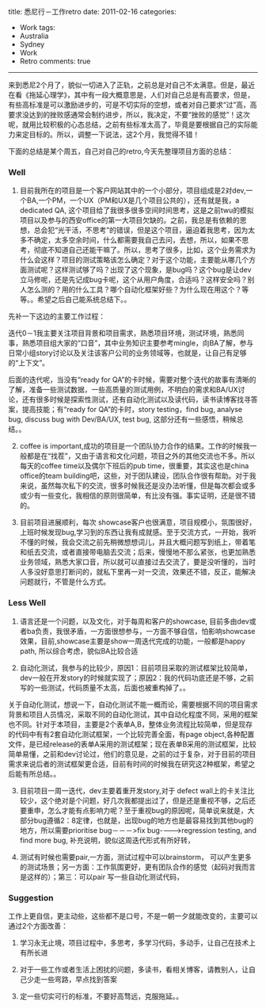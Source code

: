 title: 悉尼行－工作retro
date: 2011-02-16
categories:
- Work
tags:
- Australia
- Sydney
- Work
- Retro
comments: true
---

来到悉尼2个月了，貌似一切进入了正轨，之前总是对自己不太满意。但是，最近在看《拖延心理学》，其中有一段大概意思是，人们对自己总是有高要求，但是，有些高标准是可以激励进步的，可是不切实际的空想，或者对自己要求“过”高，高要求没达到的挫败感通常会制约进步，所以，我决定，不要“挫败的感觉”！这次呢，就用比较积极的心态总结，之前有些标准太高了，毕竟是要根据自己的实际能力来定目标的。所以，调整一下说法，这2个月，我觉得不错！

下面的总结是某个周五，自己对自己的retro,今天先整理项目方面的总结：

### Well

1. 目前我所在的项目是一个客户网站其中的一个小部分，项目组成是2对dev,一个BA,一个PM，一个UX（PM和UX是几个项目公共的），还有就是我，a dedicated QA, 这个项目给了我很多很多空间时间思考，这是之前twu的模拟项目以及参与的西安office的第一大项目欠缺的。之前，我总是有依赖的思想，总会犯“光干活，不思考”的错误，但是这个项目，逼迫着我思考，因为太多不确定，太多空余时间，什么都需要我自己去问，去想，所以，如果不思考，彻底不知道自己还能干嘛了。所以，思考了很多，比如，这个业务需求为什么会这样？项目的测试策略该怎么确定？对于这个功能，主要能从哪几个方面测试呢？这样测试够了吗？出现了这个现象，是bug吗？这个bug是让dev立马修呢，还是先记成bug卡呢，这个从用户角度，合适吗？这样安全吗？别人怎么测的？用的什么工具？哪个自动化框架好些？为什么现在用这个？等等。。希望之后自己能系统总结下。。

先补一下这边的主要工作过程：

迭代0－1我主要关注项目背景和项目需求，熟悉项目环境，测试环境，熟悉同事，熟悉项目组大家的“口音”，其中业务知识主要参考mingle，向BA了解，参与日常小组story讨论以及关注该客户公司的业务领域等，也就是，让自己有足够的“上下文”。

后面的迭代呢，当没有“ready for QA”的卡时候，需要对整个迭代的故事有清晰的了解，准备一些测试数据，一些高质量的测试用例，不明白的需求和BA/UX讨论，还有很多时候是探索性测试，还有自动化测试以及读代码，读书读博客找寻答案，提高技能；有“ready for QA”的卡时，story testing，find bug, analyse bug, discuss bug with Dev/BA/UX, test bug, 这部分还有一些感悟，稍候总结。。

2. coffee is important,成功的项目是一个团队协力合作的结果。工作的时候我一般都是在“找茬”，又由于语言和文化问题，项目之外的其他交流也不多。所以每天的coffee time以及偶尔下班后的pub time，很重要，其实这也是china office的team building吧，这些，对于团队建设，团队合作很有帮助。对于我来说，虽然每次私下的交流，很多时候我还是没办法听懂，但是每次都会或多或少有一些变化，我相信的原则很简单，有比没有强。事实证明，还是很不错的。

3. 目前项目进展顺利，每次 showcase客户也很满意，项目规模小，氛围很好，上班时候发现bug,学习到的东西让我有成就感。至于交流方式，一开始，我听不懂的时候，我会交流之前先稍微想想词儿，并且大概问题写到纸上，带着笔和纸去交流，或者直接带电脑去交流；后来，慢慢地不那么紧张，也更加熟悉业务领域，熟悉大家口音，所以就可以直接过去交流了，要是没听懂的，当时人多没好意思打断问的，就私下里再一对一交流，效果还不错，反正，能解决问题就行，不管是什么方式。

### Less Well

1. 语言还是一个问题，以及文化，对于每周和客户的showcase, 目前多由dev或者ba负责，我很矛盾，一方面很想参与，一方面不够自信，怕影响showcase效果，目前,showcase主要是show一周迭代完成的功能，一般都是happy path, 所以综合考虑，貌似BA比较合适

2. 自动化测试，我参与的比较少，原因1：目前项目采取的测试框架比较简单，dev一般在开发story的时候就实现了；原因2：我的代码功底还是不够，之前写的一些测试，代码质量不太高，后面也被重构掉了。。

关于自动化测试，想说一下，自动化测试不能一概而论，需要根据不同的项目需求背景和项目人员情况，采取不同的自动化测试，其中自动化程度不同，采用的框架也不同。针对于本项目，主要是2个表单A,B，整体业务流程比较简单，但是现存的代码中有有2套自动化测试框架，一个比较完善全面，有page object,各种配置文件，是已经release的表单A采用的测试框架；现在表单B采用的测试框架，比较简单易懂，之前和dev讨论过，他们的意见是，之前的过于复杂，对于目前的项目需求来说后者的测试框架更合适，目前有时间的时候我在研究这2种框架，希望之后能有所总结。。

3. 目前项目一周一迭代，dev主要着重开发story,对于 defect wall上的卡关注比较少，这个绝对是个问题，好几次我都提出过了，但是还是重视不够，之后还要重申，怎么才能有点影响力呢？至于重视bug的原因呢，简单说来就是，大部分bug遵循2：8定律，也就是，出现bug的地方也是最容易找到其他bug的地方，所以需要prioritise bug－－－>fix bug---->regression testing, and find more bug, 补充说明，貌似这周迭代形式有所好转，

4. 测试有时候也需要pair,一方面，测试过程中可以brainstorm， 可以产生更多的测试场景；另一方面：工作氛围更好，更有团队合作的感觉（起码对我而言是这样的）；第三：可以pair 写一些自动化测试代码，

### Suggestion

工作上更自信，更主动些，这些都不是口号，不是一朝一夕就能改变的，主要可以通过2个方面改善：

1. 学习永无止境，项目过程中，多思考，多学习代码，多动手，让自己在技术上有所长进

2. 对于一些工作或者生活上困扰的问题，多读书，看相关博客，请教别人，让自己少走一些弯路，早点找到答案

3. 定一些切实可行的标准，不要好高骛远，克服拖延。。

